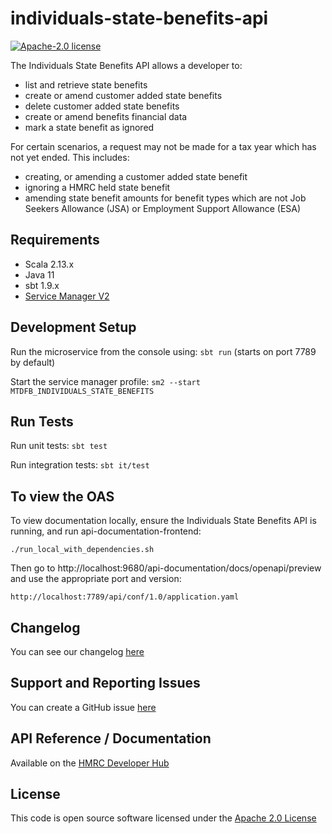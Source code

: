 individuals-state-benefits-api
========================

[![Apache-2.0 license](http://img.shields.io/badge/license-Apache-blue.svg)](http://www.apache.org/licenses/LICENSE-2.0.html)

The Individuals State Benefits API allows a developer to:

- list and retrieve state benefits
- create or amend customer added state benefits
- delete customer added state benefits
- create or amend benefits financial data
- mark a state benefit as ignored

For certain scenarios, a request may not be made for a tax year which has not yet ended. This includes:

- creating, or amending a customer added state benefit
- ignoring a HMRC held state benefit
- amending state benefit amounts for benefit types which are not Job Seekers Allowance (JSA) or Employment Support
  Allowance (ESA)

## Requirements

- Scala 2.13.x
- Java 11
- sbt 1.9.x
- [Service Manager V2](https://github.com/hmrc/sm2)

## Development Setup

Run the microservice from the console using: `sbt run` (starts on port 7789 by default)

Start the service manager profile: `sm2 --start MTDFB_INDIVIDUALS_STATE_BENEFITS`

## Run Tests

Run unit tests: `sbt test`

Run integration tests: `sbt it/test`

## To view the OAS

To view documentation locally, ensure the Individuals State Benefits API is running, and run api-documentation-frontend:

```
./run_local_with_dependencies.sh
```

Then go to http://localhost:9680/api-documentation/docs/openapi/preview and use the appropriate port and version:

```
http://localhost:7789/api/conf/1.0/application.yaml
```

## Changelog

You can see our changelog [here](https://github.com/hmrc/income-tax-mtd-changelog)

## Support and Reporting Issues

You can create a GitHub issue [here](https://github.com/hmrc/income-tax-mtd-changelog/issues)

## API Reference / Documentation

Available on
the [HMRC Developer Hub](https://developer.service.hmrc.gov.uk/api-documentation/docs/api/service/individuals-state-benefits-api)

## License

This code is open source software licensed under
the [Apache 2.0 License]("http://www.apache.org/licenses/LICENSE-2.0.html")